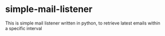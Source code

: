 # simple-mail-listener
This is simple mail listener written in python, to retrieve latest emails within a specific interval
